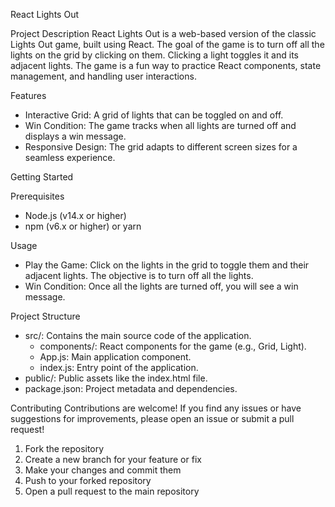 React Lights Out

Project Description
React Lights Out is a web-based version of the classic Lights Out game, built using React. The goal of the game is to turn off all the lights on the grid by clicking on them. Clicking a 
light toggles it and its adjacent lights. The game is a fun way to practice React components, state management, and handling user interactions.

Features
- Interactive Grid: A grid of lights that can be toggled on and off.
- Win Condition: The game tracks when all lights are turned off and displays a win message.
- Responsive Design: The grid adapts to different screen sizes for a seamless experience.

Getting Started

Prerequisites
- Node.js (v14.x or higher)
- npm (v6.x or higher) or yarn

Usage
- Play the Game: Click on the lights in the grid to toggle them and their adjacent lights. The objective is to turn off all the lights.
- Win Condition: Once all the lights are turned off, you will see a win message.

Project Structure
- src/: Contains the main source code of the application.
    - components/: React components for the game (e.g., Grid, Light).
    - App.js: Main application component.
    - index.js: Entry point of the application.
- public/: Public assets like the index.html file.
- package.json: Project metadata and dependencies.

Contributing
Contributions are welcome! If you find any issues or have suggestions for improvements, please open an issue or submit a pull request!
  1. Fork the repository
  2. Create a new branch for your feature or fix
  3. Make your changes and commit them
  4. Push to your forked repository
  5. Open a pull request to the main repository 
